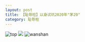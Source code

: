 ```yaml
---
layout: post
title: 【耻辱柱】以身试坑2020年"茅20"
category: 耻辱柱
---
```

![top](http://rdr022gcy.hd-bkt.clouddn.com/img/top-220325-2.png)
![](http://rdr13xtfo.hd-bkt.clouddn.com/img/shame-220717-1.jpg)
![wanshan](http://rdr022gcy.hd-bkt.clouddn.com/img/wanshan.png)
  




